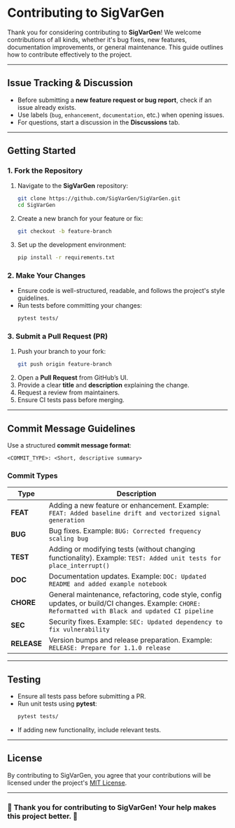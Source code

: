 # Contributing to **SigVarGen**  

Thank you for considering contributing to **SigVarGen**! We welcome contributions of all kinds, whether it's bug fixes, new features, documentation improvements, or general maintenance. This guide outlines how to contribute effectively to the project.

---

## **Issue Tracking & Discussion**
- Before submitting a **new feature request or bug report**, check if an issue already exists.
- Use labels (`bug`, `enhancement`, `documentation`, etc.) when opening issues.
- For questions, start a discussion in the **Discussions** tab.

---

## **Getting Started**  
### **1. Fork the Repository**  
1. Navigate to the **SigVarGen** repository:  
   ```bash
   git clone https://github.com/SigVarGen/SigVarGen.git
   cd SigVarGen
   ```
2. Create a new branch for your feature or fix:  
   ```bash
   git checkout -b feature-branch
   ```
3. Set up the development environment:  
   ```bash
   pip install -r requirements.txt
   ```

### **2. Make Your Changes**  
- Ensure code is well-structured, readable, and follows the project's style guidelines.
- Run tests before committing your changes:
   ```bash
   pytest tests/
   ```

### **3. Submit a Pull Request (PR)**  
1. Push your branch to your fork:  
   ```bash
   git push origin feature-branch
   ```
2. Open a **Pull Request** from GitHub’s UI.
3. Provide a clear **title** and **description** explaining the change.
4. Request a review from maintainers.
5. Ensure CI tests pass before merging.

---

## **Commit Message Guidelines**  

Use a structured **commit message format**:  
```
<COMMIT_TYPE>: <Short, descriptive summary>
```

### **Commit Types**
| Type     | Description |
|----------|------------|
| **FEAT** | Adding a new feature or enhancement. Example: `FEAT: Added baseline drift and vectorized signal generation` |
| **BUG**  | Bug fixes. Example: `BUG: Corrected frequency scaling bug` |
| **TEST** | Adding or modifying tests (without changing functionality). Example: `TEST: Added unit tests for place_interrupt()` |
| **DOC**  | Documentation updates. Example: `DOC: Updated README and added example notebook` |
| **CHORE** | General maintenance, refactoring, code style, config updates, or build/CI changes. Example: `CHORE: Reformatted with Black and updated CI pipeline` |
| **SEC**  | Security fixes. Example: `SEC: Updated dependency to fix vulnerability` |
| **RELEASE** | Version bumps and release preparation. Example: `RELEASE: Prepare for 1.1.0 release` |

---

## **Testing**
- Ensure all tests pass before submitting a PR.
- Run unit tests using **pytest**:
   ```bash
   pytest tests/
   ```
- If adding new functionality, include relevant tests.

---

## **License**
By contributing to SigVarGen, you agree that your contributions will be licensed under the project's [MIT License](https://github.com/SigVarGen/SigVarGen/blob/main/LICENSE).

---

### 🎉 **Thank you for contributing to SigVarGen! Your help makes this project better.** 🚀